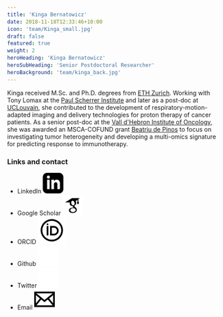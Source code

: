 ```yaml
---
title: 'Kinga Bernatowicz'
date: 2018-11-18T12:33:46+10:00
icon: 'team/Kinga_small.jpg'
draft: false
featured: true
weight: 2
heroHeading: 'Kinga Bernatowicz'
heroSubHeading: 'Senior Postdoctoral Researcher'
heroBackground: 'team/kinga_back.jpg'
---
```


Kinga received M.Sc. and Ph.D. degrees from [ETH Zurich](https://ethz.ch). Working with Tony Lomax at the [Paul Scherrer Institute](https://psi.ch) and later as a post-doc at [UCLouvain](https://uclouvain.be), she contributed to the development of respiratory-motion-adapted imaging and delivery technologies for proton therapy of cancer patients. As a senior post-doc at the [Vall d'Hebron Institute of Oncology](https://www.vhio.net/), she was awarded an MSCA-COFUND grant [Beatriu de Pinos](https://agaur.gencat.cat/en/Beatriu-de-Pinos/) to focus on investigating tumor heterogeneity and developing a multi-omics signature for predicting response to immunotherapy. 

### Links and contact
- LinkedIn [![profile](/social/linkedin.svg)](https://www.linkedin.com/in/kinga-bernatowicz-8091b2a6/)
- Google Scholar [![profile](/social/google-scholar.svg)](https://scholar.google.com/citations?user=Zj5Vt3YAAAAJ&hl=en&oi=ao)
- ORCID [![profile](/social/orcid.svg)](https://orcid.org/0000-0001-9166-1709)
- Github [![profile](/social/github.svg)](https://github.com/kingaber) 
- Twitter [![profile](/social/twitter.svg)](https://twitter.com/KingaBarcelona)
- Email [![profile](/social/mail.svg)](mailto:kbernatowicz@vhio.net)
